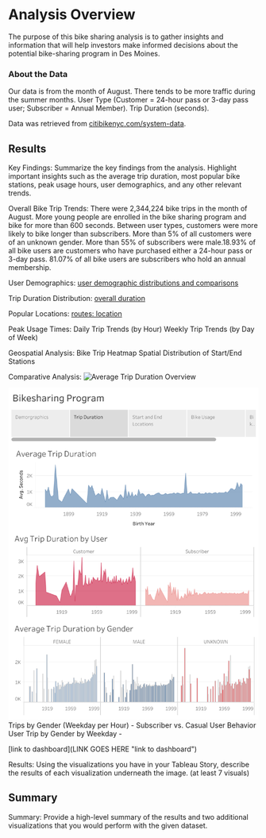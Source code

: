 # Analysis Overview
The purpose of this bike sharing analysis is to gather insights and information that will help investors make informed decisions about the potential bike-sharing program in Des Moines. 

### About the Data
Our data is from the month of August. There tends to be more traffic during the summer months. User Type (Customer = 24-hour pass or 3-day pass user; Subscriber = Annual Member). Trip Duration (seconds).

Data was retrieved from [citibikenyc.com/system-data](https://citibikenyc.com/system-data).

## Results

Key Findings: Summarize the key findings from the analysis. Highlight important insights such as the average trip duration, most popular bike stations, peak usage hours, user demographics, and any other relevant trends.


Overall Bike Trip Trends:
 There were 2,344,224 bike trips in the month of August. More young people are enrolled in the bike sharing program and bike for more than 600 seconds. Between user types, customers were more likely to bike longer than subscribers. More than 5% of all customers were of an unknown gender. More than 55% of subscribers were male.18.93% of all bike users are customers who have purchased either a 24-hour pass or 3-day pass. 81.07% of all bike users are subscribers who hold an annual membership.


User Demographics:
[user demographic distributions and comparisons](/images/demographics.png)

Trip Duration Distribution:
[overall duration](/images/duration.png)

Popular Locations:
[routes: location](.png)


Peak Usage Times:
Daily Trip Trends (by Hour)
Weekly Trip Trends (by Day of Week)


Geospatial Analysis:
Bike Trip Heatmap
Spatial Distribution of Start/End Stations

Comparative Analysis:
![Average Trip Duration Overview]()

![testing](images/duration.png)
Trips by Gender (Weekday per Hour) - 
Subscriber vs. Casual User Behavior
User Trip by Gender by Weekday - 



[link to dashboard](LINK GOES HERE "link to dashboard")

Results: Using the visualizations you have in your Tableau Story, describe the results of each visualization underneath the image. (at least 7 visuals)

## Summary

Summary: Provide a high-level summary of the results and two additional visualizations that you would perform with the given dataset.
